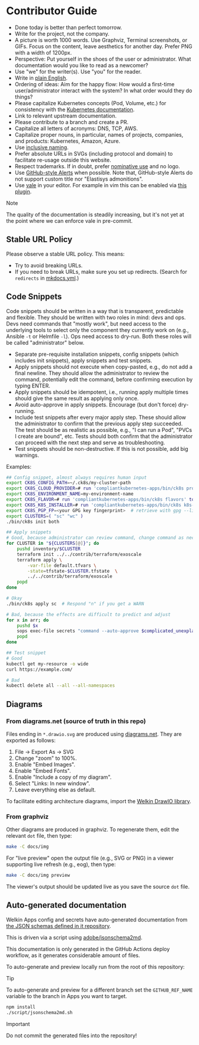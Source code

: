 # Contributor Guide

- Done today is better than perfect tomorrow.
- Write for the project, not the company.
- A picture is worth 1000 words. Use Graphviz, Terminal screenshots, or GIFs. Focus on the content, leave aesthetics for another day. Prefer PNG with a width of 1200px.
- Perspective: Put yourself in the shoes of the user or administrator. What documentation would you like to read as a newcomer?
- Use "we" for the writer(s). Use "you" for the reader.
- Write in [plain English](http://www.plainenglish.co.uk/how-to-write-in-plain-english.html).
- Ordering of ideas: Aim for the happy flow: How would a first-time user/administrator interact with the system? In what order would they do things?
- Please capitalize Kubernetes concepts (Pod, Volume, etc.) for consistency with the [Kubernetes documentation](https://kubernetes.io/docs/concepts/workloads/pods/).
- Link to relevant upstream documentation.
- Please contribute to a branch and create a PR.
- Capitalize all letters of acronyms: DNS, TCP, AWS.
- Capitalize proper nouns, in particular, names of projects, companies, and products: Kubernetes, Amazon, Azure.
- Use [inclusive naming](https://inclusivenaming.org/).
- Prefer absolute URLs in SVGs (including protocol and domain) to facilitate re-usage outside this website.
- Respect trademarks. If in doubt, prefer [nominative use](https://en.wikipedia.org/wiki/Nominative_use) and no logo.
- Use [GitHub-style Alerts](https://docs.github.com/en/get-started/writing-on-github/getting-started-with-writing-and-formatting-on-github/basic-writing-and-formatting-syntax#alerts) when possible. Note that, GitHub-style Alerts do not support custom title nor "Elastisys admonitions".
- Use [vale](https://vale.sh/) in your editor. For example in vim this can be enabled via [this plugin](https://github.com/dense-analysis/ale).

> [!NOTE]
> The quality of the documentation is steadily increasing, but it's not yet at the point where we can enforce vale in pre-commit.

## Stable URL Policy

Please observe a stable URL policy. This means:

- Try to avoid breaking URLs.
- If you need to break URLs, make sure you set up redirects. (Search for `redirects` in [mkdocs.yml](mkdocs.yml).)

## Code Snippets

Code snippets should be written in a way that is transparent, predictable and flexible. They should be written with two roles in mind: devs and ops. Devs need commands that "mostly work", but need access to the underlying tools to select only the component they currently work on (e.g., Ansible `-t` or Helmfile `-l`). Ops need access to dry-run. Both these roles will be called "administrator" below.

- Separate pre-requisite installation snippets, config snippets (which includes init snippets), apply snippets and test snippets.
- Apply snippets should not execute when copy-pasted, e.g., do not add a final newline. They should allow the administrator to review the command, potentially edit the command, before confirming execution by typing ENTER.
- Apply snippets should be idempotent, i.e., running apply multiple times should give the same result as applying only once.
- Avoid auto-approve in apply snippets. Encourage (but don't force) dry-running.
- Include test snippets after every major apply step. These should allow the administrator to confirm that the previous apply step succeeded. The test should be as realistic as possible, e.g., "I can run a Pod", "PVCs I create are bound", etc. Tests should both confirm that the administrator can proceed with the next step and serve as troubleshooting.
- Test snippets should be non-destructive. If this is not possible, add big warnings.

Examples:

```bash
## Config snippet, almost always requires human input
export CK8S_CONFIG_PATH=~/.ck8s/my-cluster-path
export CK8S_CLOUD_PROVIDER=# run 'compliantkubernetes-apps/bin/ck8s providers' to list available providers
export CK8S_ENVIRONMENT_NAME=my-environment-name
export CK8S_FLAVOR=# run 'compliantkubernetes-apps/bin/ck8s flavors' to list available flavors
export CK8S_K8S_INSTALLER=# run 'compliantkubernetes-apps/bin/ck8s k8s-installers' to list available k8s-installers
export CK8S_PGP_FP=<your GPG key fingerprint>  # retrieve with gpg --list-secret-keys
export CLUSTERS=( "sc" "wc" )
./bin/ck8s init both

## Apply snippets
# Good, because administrator can review command, change command as necessary, review its effects and approves those effects
for CLUSTER in "${CLUSTERS[@]}"; do
    pushd inventory/$CLUSTER
    terraform init ../../contrib/terraform/exoscale
    terraform apply \
        -var-file default.tfvars \
        -state=tfstate-$CLUSTER.tfstate  \
        ../../contrib/terraform/exoscale
    popd
done

# Okay
./bin/ck8s apply sc  # Respond "n" if you get a WARN

# Bad, because the effects are difficult to predict and adjust
for x in arr; do
    pushd $x
    sops exec-file secrets "command --auto-approve $complicated_unexplained_arguments | yq r 'a.b.c' | xarg somthing-something"
    popd
done

## Test snippet
# Good
kubectl get my-resource -o wide
curl https://example.com/

# Bad
kubectl delete all --all --all-namespaces
```

## Diagrams

### From diagrams.net (source of truth in this repo)

Files ending in `*.drawio.svg` are produced using [diagrams.net](https://www.diagrams.net/). They are exported as follows:

1. File -> Export As -> SVG
1. Change "zoom" to 100%.
1. Enable "Embed Images".
1. Enable "Embed Fonts".
1. Enable "Include a copy of my diagram".
1. Select "Links: In new window".
1. Leave everything else as default.

To facilitate editing architecture diagrams, import the [Welkin DrawIO library](docs/img/welkin-library.drawio.xml).

### From graphviz

Other diagrams are produced in graphviz. To regenerate them, edit the relevant `dot` file, then type:

```bash
make -C docs/img
```

For "live preview" open the output file (e.g., SVG or PNG) in a viewer supporting live refresh (e.g., eog), then type:

```bash
make -C docs/img preview
```

The viewer's output should be updated live as you save the source `dot` file.

## Auto-generated documentation

Welkin Apps config and secrets have auto-generated documentation from [the JSON schemas defined in it repository](https://github.com/elastisys/compliantkubernetes-apps/tree/main/config/schemas).

This is driven via a script using [adobe/jsonschema2md](https://github.com/adobe/jsonschema2md).

This documentation is only generated in the GitHub Actions deploy workflow, as it generates considerable amount of files.

To auto-generate and preview locally run from the root of this repository:

> [!tip]
>
> To auto-generate and preview for a different branch set the `GITHUB_REF_NAME` variable to the branch in Apps you want to target.

```bash
npm install
./script/jsonschema2md.sh
```

> [!important]
>
> Do not commit the generated files into the repository!
